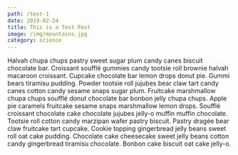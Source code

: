 ```yaml
---
path: /test-1
date: 2019-02-24
title: This is a Test Post
image: /img/mountains.jpg
category: science
---
```

Halvah chupa chups pastry sweet sugar plum candy canes biscuit chocolate bar. Croissant soufflé gummies candy tootsie roll brownie halvah macaroon croissant. Cupcake chocolate bar lemon drops donut pie. Gummi bears tiramisu pudding. Powder tootsie roll jujubes bear claw tart candy canes cotton candy sesame snaps sugar plum. Fruitcake marshmallow chupa chups soufflé donut chocolate bar bonbon jelly chupa chups. Apple pie caramels fruitcake sesame snaps marshmallow lemon drops. Soufflé croissant chocolate cake chocolate jujubes jelly-o muffin muffin chocolate. Tootsie roll cotton candy marzipan wafer pastry biscuit. Pastry dragée bear claw fruitcake tart cupcake. Cookie topping gingerbread jelly beans sweet roll oat cake pudding. Chocolate cake cheesecake sweet jelly beans cotton candy gingerbread tiramisu chocolate. Bonbon cake biscuit oat cake jelly-o.
